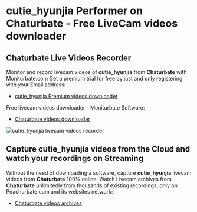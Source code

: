 # cutie_hyunjia Performer on Chaturbate - Free LiveCam videos downloader

## Chaturbate Live Videos Recorder

Monitor and record livecam videos of **cutie_hyunjia** from **Chaturbate** with Moniturbate.com
Get a premium trial for free by just and only registering with your Email address:
* [cutie_hyunjia Premium videos downloader](https://moniturbate.com/request-demo-licence-key.html)

Free livecam videos downloader - Moniturbate Software:
* [Chaturbate videos downloader](https://moniturbate.com/moniturbate-download-software.html)

![cutie_hyunjia livecam videos recorder](https://peachurnet.com/templates/moniturbate-software.png)


## Capture cutie_hyunjia videos from the Cloud and watch your recordings on Streaming

Without the need of downloading a software, capture **cutie_hyunjia** livecam videos from **Chaturbate** 100% online.
Watch Livecam archives from **Chaturbate** unlimitedly from thousands of existing recordings, only on Peachurbate.com and its websites network:
* [Chaturbate videos archives](https://peachurnet.com/)